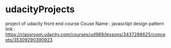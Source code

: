 # udacityProjects
project of udacity front end course
Couse Name : javasctipt design pattern
link : https://classroom.udacity.com/courses/ud989/lessons/3437288625/concepts/35309290390923
